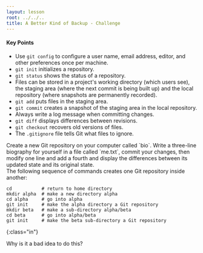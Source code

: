 ```yaml
---
layout: lesson
root: ../../..
title: A Better Kind of Backup - Challenge
---
```


<div class="keypoints" markdown="1">

#### Key Points
*   Use `git config` to configure a user name, email address, editor, and other preferences once per machine.
*   `git init` initializes a repository.
*   `git status` shows the status of a repository.
*   Files can be stored in a project's working directory (which users see),
    the staging area (where the next commit is being built up)
    and the local repository (where snapshots are permanently recorded).
*   `git add` puts files in the staging area.
*   `git commit` creates a snapshot of the staging area in the local repository.
*   Always write a log message when committing changes.
*   `git diff` displays differences between revisions.
*   `git checkout` recovers old versions of files.
*   The `.gitignore` file tells Git what files to ignore.

</div>

<div class="challenge" markdown="1">
Create a new Git repository on your computer called `bio`.
Write a three-line biography for yourself in a file called `me.txt`,
commit your changes,
then modify one line and add a fourth and display the differences
between its updated state and its original state.
</div>

<div class="challenge" markdown="1">
The following sequence of commands creates one Git repository inside another:

~~~
cd           # return to home directory
mkdir alpha  # make a new directory alpha
cd alpha     # go into alpha
git init     # make the alpha directory a Git repository
mkdir beta   # make a sub-directory alpha/beta
cd beta      # go into alpha/beta
git init     # make the beta sub-directory a Git repository
~~~
{:class="in"}

Why is it a bad idea to do this?
</div>
